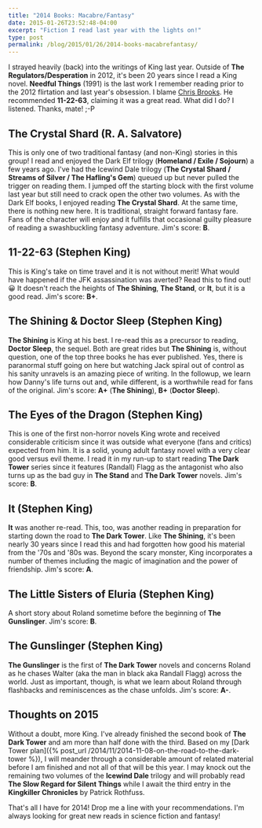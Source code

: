 ```yaml
---
title: "2014 Books: Macabre/Fantasy"
date: 2015-01-26T23:52:48-04:00
excerpt: "Fiction I read last year with the lights on!"
type: post
permalink: /blog/2015/01/26/2014-books-macabrefantasy/
---
```

I strayed heavily (back) into the writings of King last year. Outside of **The Regulators/Desperation** in 2012, it's been 20 years since I read a King novel. **Needful Things** (1991) is the last work I remember reading prior to the 2012 flirtation and last year's obsession. I blame [Chris Brooks](https://chrisbrooks.org). He recommended **11-22-63**, claiming it was a great read. What did I do? I listened. Thanks, mate! ;-P

## The Crystal Shard (R. A. Salvatore)

This is only one of two traditional fantasy (and non-King) stories in this group! I read and enjoyed the Dark Elf trilogy (**Homeland / Exile / Sojourn**) a few years ago. I've had the Icewind Dale trilogy (**The Crystal Shard / Streams of Silver / The Hafling's Gem**) queued up but never pulled the trigger on reading them. I jumped off the starting block with the first volume last year but still need to crack open the other two volumes. As with the Dark Elf books, I enjoyed reading **The Crystal Shard**. At the same time, there is nothing new here. It is traditional, straight forward fantasy fare. Fans of the character will enjoy and it fulfills that occasional guilty pleasure of reading a swashbuckling fantasy adventure. Jim's score: **B**.

## 11-22-63 (Stephen King)

This is King's take on time travel and it is not without merit! What would have happened if the JFK assassination was averted? Read this to find out! 😀 It doesn't reach the heights of **The Shining**, **The Stand**, or **It**, but it is a good read. Jim's score: **B+**.

## The Shining & Doctor Sleep (Stephen King)

**The Shining** is King at his best. I re-read this as a precursor to reading, **Doctor Sleep**, the sequel. Both are great rides but **The Shining** is, without question, one of the top three books he has ever published. Yes, there is paranormal stuff going on here but watching Jack spiral out of control as his sanity unravels is an amazing piece of writing. In the followup, we learn how Danny's life turns out and, while different, is a worthwhile read for fans of the original. Jim's score: **A+** (**The Shining**), **B+** (**Doctor Sleep**).

## The Eyes of the Dragon (Stephen King)

This is one of the first non-horror novels King wrote and received considerable criticism since it was outside what everyone (fans and critics) expected from him. It is a solid, young adult fantasy novel with a very clear good versus evil theme. I read it in my run-up to start reading **The Dark Tower** series since it features (Randall) Flagg as the antagonist who also turns up as the bad guy in **The Stand** and **The Dark Tower** novels. Jim's score: **B**.

## It (Stephen King)

**It** was another re-read. This, too, was another reading in preparation for starting down the road to **The Dark Tower**. Like **The Shining**, it's been nearly 30 years since I read this and had forgotten how good his material from the '70s and '80s was. Beyond the scary monster, King incorporates a number of themes including the magic of imagination and the power of friendship. Jim's score: **A**.

## The Little Sisters of Eluria (Stephen King)

A short story about Roland sometime before the beginning of **The Gunslinger**. Jim's score: **B**.

## The Gunslinger (Stephen King)

**The Gunslinger** is the first of **The Dark Tower** novels and concerns Roland as he chases Walter (aka the man in black aka Randall Flagg) across the world. Just as important, though, is what we learn about Roland through flashbacks and reminiscences as the chase unfolds. Jim's score: **A-**.

## Thoughts on 2015

Without a doubt, more King. I've already finished the second book of **The Dark Tower** and am more than half done with the third. Based on my [Dark Tower plan]({% post_url /2014/11/2014-11-08-on-the-road-to-the-dark-tower %}), I will meander through a considerable amount of related material before I am finished and not all of that will be this year. I may knock out the remaining two volumes of the **Icewind Dale** trilogy and will probably read **The Slow Regard for Silent Things** while I await the third entry in the **Kingkiller Chronicles** by Patrick Rothfuss.

That's all I have for 2014! Drop me a line with your recommendations. I'm always looking for great new reads in science fiction and fantasy!
